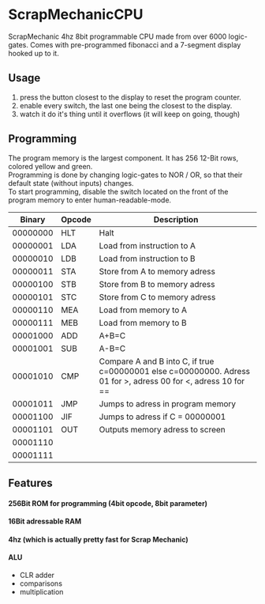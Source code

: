 # ScrapMechanicCPU
ScrapMechanic 4hz 8bit programmable CPU made from over 6000 logic-gates.
Comes with pre-programmed fibonacci and a 7-segment display hooked up to it.

## Usage
1. press the button closest to the display to reset the program counter.  
2. enable every switch, the last one being the closest to the display.  
3. watch it do it's thing until it overflows (it will keep on going, though)  

## Programming  
The program memory is the largest component. It has 256 12-Bit rows, colored yellow and green.    
Programming is done by changing logic-gates to NOR / OR, so that their default state (without inputs) changes.    
To start programming, disable the switch located on the front of the program memory to enter human-readable-mode.    

| Binary |	Opcode | Description |  
| ------ | ------- | ----------- |
| 00000000 | HLT	| Halt |  
| 00000001 	| LDA	| Load from instruction to A
| 00000010	| LDB	| Load from instruction to B
| 00000011	| STA	| Store from A to memory adress
| 00000100	| STB	| Store from B to memory adress
| 00000101	| STC	| Store from C to memory adress
| 00000110	| MEA	| Load from memory to A
| 00000111	| MEB	| Load from memory to B
| 00001000	| ADD	| A+B=C
| 00001001	| SUB	| A-B=C
| 00001010	| CMP	| Compare A and B into C, if true c=00000001 else c=00000000. Adress 01 for >, adress 00 for <, adress 10 for ==
| 00001011	| JMP	| Jumps to adress in program memory
| 00001100	| JIF	| Jumps to adress if C = 00000001
| 00001101	| OUT	| Outputs memory adress to screen
| 00001110		
| 00001111		

## Features  
#### 256Bit ROM for programming (4bit opcode, 8bit parameter)  
#### 16Bit adressable RAM  
#### 4hz (which is actually pretty fast for Scrap Mechanic)
#### ALU  
- CLR adder  
- comparisons  
- multiplication  
